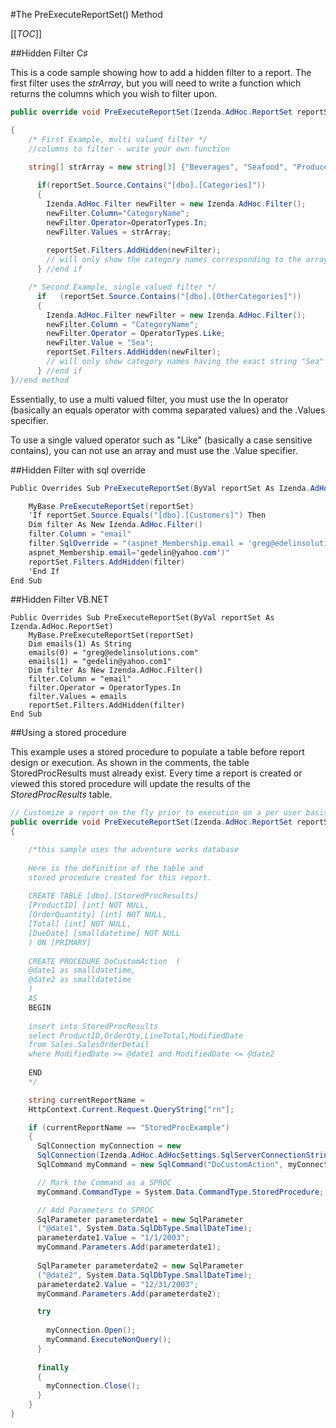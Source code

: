 #The PreExecuteReportSet() Method

[[_TOC_]]

##Hidden Filter C♯

This is a code sample showing how to add a hidden filter to a report. The first filter uses the _strArray_, but you will need to write a function which returns the columns which you wish to filter upon.

```csharp
public override void PreExecuteReportSet(Izenda.AdHoc.ReportSet reportSet) 

{   
    /* First Example, multi valued filter */  
    //columns to filter - write your own function  

    string[] strArray = new string[3] {"Beverages", "Seafood", "Produce"};   
  
      if(reportSet.Source.Contains("[dbo].[Categories]"))  
      {     
        Izenda.AdHoc.Filter newFilter = new Izenda.AdHoc.Filter();     
        newFilter.Column="CategoryName";     
        newFilter.Operator=OperatorTypes.In;     
        newFilter.Values = strArray;     
        
        reportSet.Filters.AddHidden(newFilter);     
        // will only show the category names corresponding to the array values   
      } //end if   

    /* Second Example, single valued filter */  
      if   (reportSet.Source.Contains("[dbo].[OtherCategories]"))   
      {     
        Izenda.AdHoc.Filter newFilter = new Izenda.AdHoc.Filter();     
        newFilter.Column = "CategoryName";     
        newFilter.Operator = OperatorTypes.Like;     
        newFilter.Value = "Sea";     
        reportSet.Filters.AddHidden(newFilter);     
        // will only show category names having the exact string "Sea" in them   
      } //end if 
}//end method
```
Essentially, to use a multi valued filter, you must use the In operator (basically an equals operator with comma separated values) and the .Values specifier.

To use a single valued operator such as "Like" (basically a case sensitive contains), you can not use an array and must use the .Value specifier.

##Hidden Filter with sql override

```csharp
Public Overrides Sub PreExecuteReportSet(ByVal reportSet As Izenda.AdHoc.ReportSet) 

    MyBase.PreExecuteReportSet(reportSet)   
    'If reportSet.Source.Equals("[dbo].[Customers]") Then  
    Dim filter As New Izenda.AdHoc.Filter()  
    filter.Column = "email"   
    filter.SqlOverride = "(aspnet_Membership.email = 'greg@edelinsolutions.com' or 
    aspnet_Membership.email='gedelin@yahoo.com')"  
    reportSet.Filters.AddHidden(filter)
    'End If
End Sub
```

##Hidden Filter VB.NET

```VB
Public Overrides Sub PreExecuteReportSet(ByVal reportSet As Izenda.AdHoc.ReportSet) 
    MyBase.PreExecuteReportSet(reportSet)
    Dim emails(1) As String   
    emails(0) = "greg@edelinsolutions.com" 
    emails(1) = "gedelin@yahoo.com1"    
    Dim filter As New Izenda.AdHoc.Filter()   
    filter.Column = "email"   
    filter.Operator = OperatorTypes.In   
    filter.Values = emails   
    reportSet.Filters.AddHidden(filter)
End Sub
```

##Using a stored procedure

This example uses a stored procedure to populate a table before report design or execution. As shown in the comments, the table StoredProcResults must already exist. Every time a report is created or viewed this stored procedure will update the results of the _StoredProcResults_ table.

```csharp
// Customize a report on the fly prior to execution on a per user basis
public override void PreExecuteReportSet(Izenda.AdHoc.ReportSet reportSet)
{    

    /*this sample uses the adventure works database
     
    Here is the definition of the table and   
    stored procedure created for this report.
    
    CREATE TABLE [dbo].[StoredProcResults]  
    [ProductID] [int] NOT NULL,
    [OrderQuantity] [int] NOT NULL,   
    [Total] [int] NOT NULL,  
    [DueDate] [smalldatetime] NOT NULL    
    ) ON [PRIMARY]
    
    CREATE PROCEDURE DoCustomAction  (   
    @date1 as smalldatetime,    
    @date2 as smalldatetime  
    ) 
    AS  
    BEGIN  
    
    insert into StoredProcResults   
    select ProductID,OrderQty,LineTotal,ModifiedDate   
    from Sales.SalesOrderDetail   
    where ModifiedDate >= @date1 and ModifiedDate <= @date2   
     
    END    
    */

    string currentReportName =   
    HttpContext.Current.Request.QueryString["rn"];

    if (currentReportName == "StoredProcExample")   
    {      
      SqlConnection myConnection = new       
      SqlConnection(Izenda.AdHoc.AdHocSettings.SqlServerConnectionString);      
      SqlCommand myCommand = new SqlCommand("DoCustomAction", myConnection);      

      // Mark the Command as a SPROC      
      myCommand.CommandType = System.Data.CommandType.StoredProcedure;    

      // Add Parameters to SPROC      
      SqlParameter parameterdate1 = new SqlParameter
      ("@date1", System.Data.SqlDbType.SmallDateTime);       
      parameterdate1.Value = "1/1/2003";       
      myCommand.Parameters.Add(parameterdate1);        
      
      SqlParameter parameterdate2 = new SqlParameter
      ("@date2", System.Data.SqlDbType.SmallDateTime);       
      parameterdate2.Value = "12/31/2003";      
      myCommand.Parameters.Add(parameterdate2);       

      try      
                
        myConnection.Open();           
        myCommand.ExecuteNonQuery();      
      }       
      
      finally      
      {
        myConnection.Close();       
      }    
    }
}
```